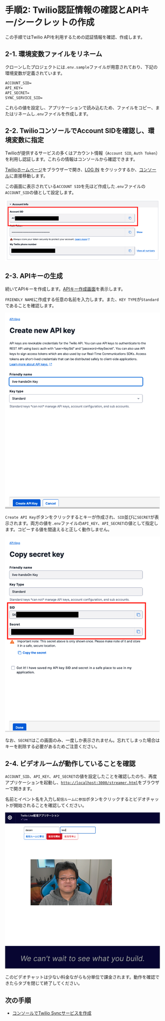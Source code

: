 # 手順2: Twilio認証情報の確認とAPIキー/シークレットの作成

この手順ではTwilio APIを利用するための認証情報を確認、作成します。

## 2-1. 環境変数ファイルをリネーム

クローンしたプロジェクトには`.env.sample`ファイルが用意されており、下記の環境変数が定義されています。

```
ACCOUNT_SID=
API_KEY=
API_SECRET=
SYNC_SERVICE_SID=
```

これらの値を設定し、アプリケーションで読み込むため、ファイルをコピー、またはリネームし`.env`ファイルを作成します。

## 2-2. TwilioコンソールでAccount SIDを確認し、環境変数に指定

Twilioが提供するサービスの多くはアカウント情報（`Account SID`, `Auth Token`）を利用し認証します。これらの情報はコンソールから確認できます。

[Twilioホームページ](https://www.twilio.com/ja/)をブラウザーで開き、[LOG IN](https://jp.twilio.com/login) をクリックするか、[コンソール](https://jp.twilio.com/console)に直接移動します。

この画面に表示されている`ACCOUNT SID`を先ほど作成した`.env`ファイルの`ACCOUNT_SID`の値として設定します。

![Twilioコンソール](../../assets/01-twilio-console.png "Twilioコンソール")

## 2-3. APIキーの生成

続いてAPIキーを作成します。[APIキー作成画面](https://www.twilio.com/console/project/api-keys/create)を表示します。

`FRIENDLY NAME`に作成する任意の名前を入力します。また、`KEY TYPE`が`Standard`であることを確認します。

![APIキーを作成](../../assets/01-create-api-key.png)

`Create API Key`ボタンをクリックするとキーが作成され、`SID`並びに`SECRET`が表示されます。両方の値を`.env`ファイルの`API_KEY`、`API_SECRET`の値として指定します。コピーする値を間違えると正しく動作しません。

![APIキー](../../assets/01-api-key.png)

なお、`SECRET`はこの画面のみ、一度しか表示されません。忘れてしまった場合はキーを削除する必要があるためご注意ください。

## 2-4. ビデオルームが動作していることを確認

`ACCOUNT_SID`、`API_KEY`、`API_SECRET`の値を設定したことを確認したのち、再度アプリケーションを起動し、[`http://localhost:3000/streamer.html`](http://localhost:3000/streamer.html)をブラウザーで開きます。

名前とイベント名を入力し`配信ルームに参加`ボタンをクリックするとビデオチャットが開始されることを確認してください。

![配信ルーム](../../assets/01-streaming-video-chat.png)

このビデオチャットは少ない料金ながらも分単位で課金されます。動作を確認できたらタブを閉じて終了してください。

## 次の手順

- [コンソールでTwilio Syncサービスを作成](03-Create-Sync-Service.md)